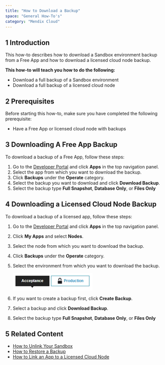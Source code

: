 ```yaml
---
title: "How to Download a Backup"
space: "General How-To's"
category: "Mendix Cloud"
---
```


## 1 Introduction

This how-to describes how to download a Sandbox environment backup from a Free App and how to download a licensed cloud node backup.

**This how-to will teach you how to do the following:**

* Download a full backup of a Sandbox environment
* Download a full backup of a licensed cloud node

## 2 Prerequisites

Before starting this how-to, make sure you have completed the following prerequisite:

* Have a Free App or licensed cloud node with backups

## 3 Downloading A Free App Backup

To download a backup of a Free App, follow these steps:

1. Go to the [Developer Portal](http://home.mendix.com) and click **Apps** in the top navigation panel.
2. Select the app from which you want to download the backup.
3. Click **Backups** under the **Operate** category.
4. Select the backup you want to download and click **Download Backup**.
5. Select the backup type **Full Snapshot**, **Database Only**, or **Files Only**

## 4 Downloading a Licensed Cloud Node Backup

To download a backup of a licensed app, follow these steps:

1. Go to the [Developer Portal](http://home.mendix.com) and click **Apps** in the top navigation panel.
2. Click **My Apps** and select **Nodes**.
3. Select the node from which you want to download the backup.
4. Click **Backups** under the **Operate** category.
5. Select the environment from which you want to download the backup.

    ![](attachments/developerportal/environment.jpg)

6. If you want to create a backup first, click **Create Backup**.
7. Select a backup and click **Download Backup**.
8. Select the backup type **Full Snapshot**, **Database Only**, or **Files Only**

## 5 Related Content

* [How to Unlink Your Sandbox](how-to-unlink-sandbox)
* [How to Restore a Backup](how-to-restore-a-backup)
* [How to Link an App to a Licensed Cloud Node](how-to-link-app-to-node)
